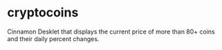 # cryptocoins
Cinnamon Desklet that displays the current price of more than 80+ coins and their daily percent changes.
